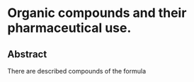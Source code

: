 # Organic compounds and their pharmaceutical use.

## Abstract
There are described compounds of the formula